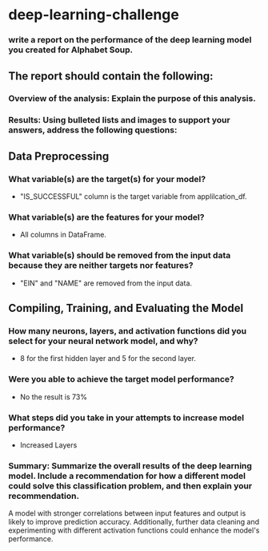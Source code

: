 # deep-learning-challenge

### write a report on the performance of the deep learning model you created for Alphabet Soup.

## The report should contain the following:

### Overview of the analysis: Explain the purpose of this analysis.

### Results: Using bulleted lists and images to support your answers, address the following questions:

## Data Preprocessing

### What variable(s) are the target(s) for your model?
- "IS_SUCCESSFUL" column is the target variable from applilcation_df.

### What variable(s) are the features for your model?
- All columns in DataFrame.
### What variable(s) should be removed from the input data because they are neither targets nor features?
- "EIN" and "NAME" are removed from the input data.

## Compiling, Training, and Evaluating the Model

### How many neurons, layers, and activation functions did you select for your neural network model, and why?
-  8 for the first hidden layer and 5 for the second layer. 
### Were you able to achieve the target model performance?
- No the result is 73%
### What steps did you take in your attempts to increase model performance?
- Increased Layers 
### Summary: Summarize the overall results of the deep learning model. Include a recommendation for how a different model could solve this classification problem, and then explain your recommendation.
A model with stronger correlations between input features and output is likely to improve prediction accuracy. Additionally, further data cleaning and experimenting with different activation functions could enhance the model's performance.